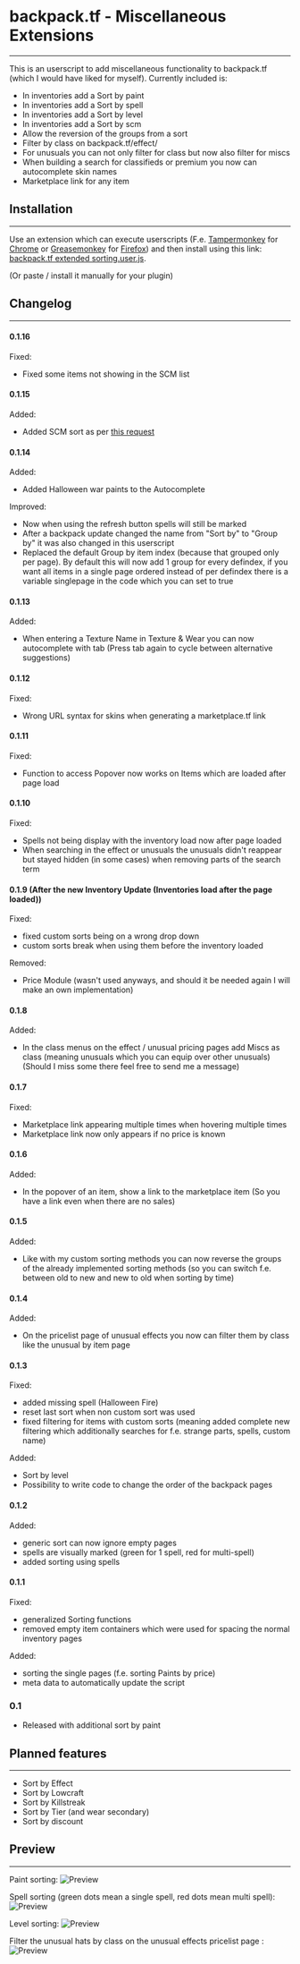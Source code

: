 # backpack.tf - Miscellaneous Extensions
_____________________________________________
This is an userscript to add miscellaneous functionality to backpack.tf (which I would have liked for myself).
Currently included is:
* In inventories add a Sort by paint
* In inventories add a Sort by spell
* In inventories add a Sort by level
* In inventories add a Sort by scm
* Allow the reversion of the groups from a sort
* Filter by class on backpack.tf/effect/<effect>
* For unusuals you can not only filter for class but now also filter for miscs
* When building a search for classifieds or premium you now can autocomplete skin names
* Marketplace link for any item



## Installation
_____________________________________________
Use an extension which can execute userscripts (F.e. [Tampermonkey](https://chrome.google.com/webstore/detail/tampermonkey/dhdgffkkebhmkfjojejmpbldmpobfkfo) for [Chrome](https://www.google.com/chrome/) or [Greasemonkey](https://addons.mozilla.org/en-US/firefox/addon/greasemonkey/)  for [Firefox](https://www.mozilla.org/firefox))
and then install using this link: [backpack.tf extended sorting.user.js](https://github.com/ZeusJunior/backpack.tf-miscellaneous-extensions/raw/master/backpack.tf%20extended%20sorting.user.js).

(Or paste / install it manually for your plugin)

## Changelog
_____________________________________________

#### 0.1.16

Fixed:
* Fixed some items not showing in the SCM list

#### 0.1.15

Added:
* Added SCM sort as per [this request](https://forums.backpack.tf/topic/72759-item-value-change-indicator/)

#### 0.1.14

Added:
* Added Halloween war paints to the Autocomplete

Improved:
* Now when using the refresh button spells will still be marked
* After a backpack update changed the name from "Sort by" to "Group by" it was also changed in this userscript
* Replaced the default Group by item index (because that grouped only per page). By default this will now add 1 group for every defindex, if you want all items in a single page ordered instead of per defindex there is a variable singlepage in the code which you can set to true

#### 0.1.13

Added:
* When entering a Texture Name in Texture & Wear you can now autocomplete with tab (Press tab again to cycle between alternative suggestions)

#### 0.1.12

Fixed:
* Wrong URL syntax for skins when generating a marketplace.tf link

#### 0.1.11

Fixed:
* Function to access Popover now works on Items which are loaded after page load

#### 0.1.10

Fixed:
* Spells not being display with the inventory load now after page loaded
* When searching in the effect or unusuals the unusuals didn't reappear but stayed hidden (in some cases) when removing parts of the search term

#### 0.1.9 (After the new Inventory Update (Inventories load after the page loaded))

Fixed:
* fixed custom sorts being on a wrong drop down
* custom sorts break when using them before the inventory loaded

Removed:
* Price Module (wasn't used anyways, and should it be needed again I will make an own implementation)

#### 0.1.8

Added:
* In the class menus on the effect / unusual pricing pages add Miscs as class (meaning unusuals which you can equip over other unusuals) (Should I miss some there feel free to send me a message)

#### 0.1.7

Fixed:
* Marketplace link appearing multiple times when hovering multiple times
* Marketplace link now only appears if no price is known

#### 0.1.6

Added:
* In the popover of an item, show a link to the marketplace item (So you have a link even when there are no sales)

#### 0.1.5

Added:
* Like with my custom sorting methods you can now reverse the groups of the already implemented sorting methods (so you can switch f.e. between old to new and new to old when sorting by time)

#### 0.1.4

Added:
* On the pricelist page of unusual effects you now can filter them by class like the unusual by item page

#### 0.1.3

Fixed:
* added missing spell (Halloween Fire)
* reset last sort when non custom sort was used
* fixed filtering for items with custom sorts (meaning added complete new filtering which additionally searches for f.e. strange parts, spells, custom name)

Added:
* Sort by level
* Possibility to write code to change the order of the backpack pages

#### 0.1.2

Added:
* generic sort can now ignore empty pages
* spells are visually marked (green for 1 spell, red for multi-spell)
* added sorting using spells

#### 0.1.1

Fixed:
* generalized Sorting functions
* removed empty item containers which were used for spacing the normal inventory pages

Added:
* sorting the single pages (f.e. sorting Paints by price)
* meta data to automatically update the script

### 0.1

* Released with additional sort by paint


## Planned features
_____________________________________________
* Sort by Effect
* Sort by Lowcraft
* Sort by Killstreak
* Sort by Tier (and wear secondary)
* Sort by discount



## Preview
_____________________________________________

Paint sorting:
![Preview](https://raw.githubusercontent.com/NetroScript/backpack.tf-miscellaneous-extensions/master/preview1.png)



Spell sorting (green dots mean a single spell, red dots mean multi spell):
![Preview](https://raw.githubusercontent.com/NetroScript/backpack.tf-miscellaneous-extensions/master/preview2.png)



Level sorting:
![Preview](https://raw.githubusercontent.com/NetroScript/backpack.tf-miscellaneous-extensions/master/preview3.png)



Filter the unusual hats by class on the unusual effects pricelist page :
![Preview](https://raw.githubusercontent.com/NetroScript/backpack.tf-miscellaneous-extensions/master/preview4.png)
